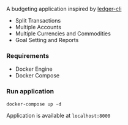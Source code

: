 A budgeting application inspired by [ledger-cli](https://github.com/ledger/ledger)

- Split Transactions
- Multiple Accounts
- Multiple Currencies and Commodities
- Goal Setting and Reports

### Requirements
- Docker Engine
- Docker Compose

### Run application

```
docker-compose up -d
```

Application is available at `localhost:8000`
